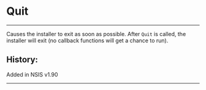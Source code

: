 # Quit

---

Causes the installer to exit as soon as possible. After `Quit` is called, the installer will exit (no callback functions will get a chance to run).

## History:

Added in NSIS v1.90

---
